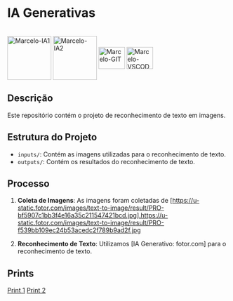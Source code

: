 # IA Generativas 

<div style="display: inline_block"><br>
  <img align="center" alt="Marcelo-IA1" height="100" width="100" src="https://u-static.fotor.com/images/text-to-image/result/PRO-bf5907c1bb3f4e16a35c211547421bcd.jpg">
  <img align="center" alt="Marcelo-IA2" height="100" width="100" src="https://u-static.fotor.com/images/text-to-image/result/PRO-f539bb109ec24b53acedc2f789b9ad2f.jpg">
  <img align="center" alt="Marcelo-GIT" height="50" width="60" src="https://img.icons8.com/?size=100&id=y7WGoWNuIWac&format=png&color=000000">
  <img align="center" alt="Marcelo-VSCODE" height="50" width="60" src="https://img.icons8.com/?size=100&id=20906&format=png&color=000000">
 
  
 
</div>

## Descrição

Este repositório contém o projeto de reconhecimento de texto em imagens. 

## Estrutura do Projeto

- `inputs/`: Contém as imagens utilizadas para o reconhecimento de texto.
- `outputs/`: Contém os resultados do reconhecimento de texto.

## Processo

1. **Coleta de Imagens**: As imagens foram coletadas de [https://u-static.fotor.com/images/text-to-image/result/PRO-bf5907c1bb3f4e16a35c211547421bcd.jpg].https://u-static.fotor.com/images/text-to-image/result/PRO-f539bb109ec24b53acedc2f789b9ad2f.jpg

2. **Reconhecimento de Texto**: Utilizamos [IA Generativo: fotor.com] para o reconhecimento de texto.


## Prints

[Print 1](outputs/fotor-ai-1.png)
[Print 2](outputs/fotor-ai-2.png)
